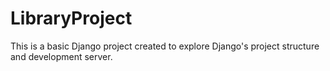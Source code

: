 # LibraryProject

This is a basic Django project created to explore Django's project structure and development server.
